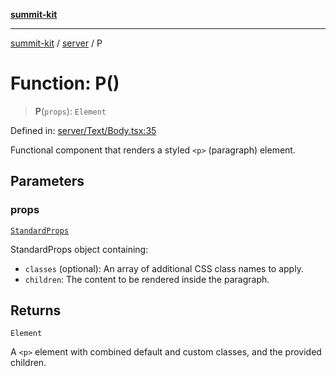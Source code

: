 [**summit-kit**](../../README.md)

***

[summit-kit](../../modules.md) / [server](../README.md) / P

# Function: P()

> **P**(`props`): `Element`

Defined in: [server/Text/Body.tsx:35](https://github.com/andrewgremlich/summit-kit/blob/83ca293511d499b2ad451ed0dabcf376bf6e5f0d/src/react/server/Text/Body.tsx#L35)

Functional component that renders a styled `<p>` (paragraph) element.

## Parameters

### props

[`StandardProps`](../type-aliases/StandardProps.md)

StandardProps object containing:
  - `classes` (optional): An array of additional CSS class names to apply.
  - `children`: The content to be rendered inside the paragraph.

## Returns

`Element`

A `<p>` element with combined default and custom classes, and the provided children.
